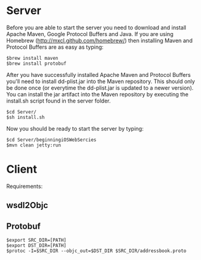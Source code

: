 # Server

Before you are able to start the server you need to download and install Apache Maven, Google Protocol Buffers and Java. If you are using Homebrew (http://mxcl.github.com/homebrew/) then installing Maven and Protocol Buffers are as easy as typing: 
    
	$brew install maven
    $brew install protobuf

After you have successfully installed Apache Maven and Protocol Buffers you'll need to install dd-plist.jar into the Maven repository. This should only be done once (or everytime the dd-plist.jar is updated to a newer version). You can install the jar artifact into the Maven repository by executing the install.sh script found in the server folder.

    $cd Server/
	$sh install.sh

Now you should be ready to start the server by typing: 
    
	$cd Server/beginningiOSWebSercies
    $mvn clean jetty:run
	
# Client

Requirements:

## wsdl2Objc


## Protobuf

    $export SRC_DIR=[PATH]
    $export DST_DIR=[PATH]
    $protoc -I=$SRC_DIR --objc_out=$DST_DIR $SRC_DIR/addressbook.proto

